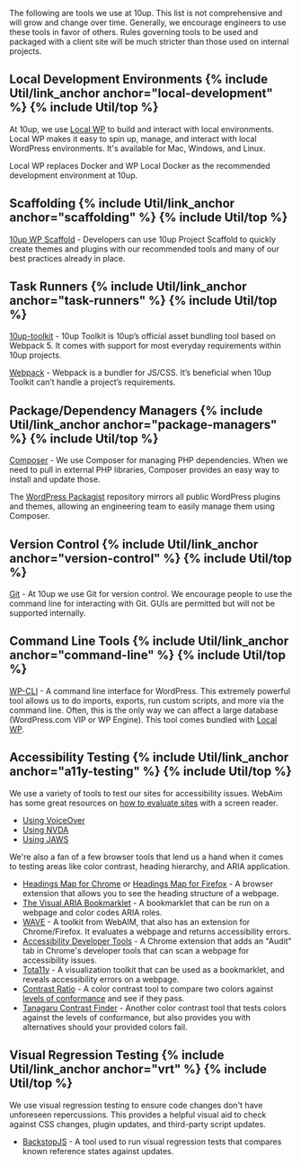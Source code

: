 The following are tools we use at 10up. This list is not comprehensive and will grow and change over time. Generally, we encourage engineers to use these tools in favor of others. Rules governing tools to be used and packaged with a client site will be much stricter than those used on internal projects.

<h2 id="local-development" class="anchor-heading">Local Development Environments {% include Util/link_anchor anchor="local-development" %} {% include Util/top %}</h2>

At 10up, we use [Local WP](https://localwp.com/) to build and interact with local environments. Local WP makes it easy to spin up, manage, and interact with local WordPress environments. It's available for Mac, Windows, and Linux.

Local WP replaces Docker and WP Local Docker as the recommended development environment at 10up.

<h2 id="scaffolding" class="anchor-heading">Scaffolding {% include Util/link_anchor anchor="scaffolding" %} {% include Util/top %}</h2>

[10up WP Scaffold](https://github.com/10up/wp-scaffold) - Developers can use 10up Project Scaffold to quickly create themes and plugins with our recommended tools and many of our best practices already in place.

<h2 id="task-runners" class="anchor-heading">Task Runners {% include Util/link_anchor anchor="task-runners" %} {% include Util/top %}</h2>

[10up-toolkit](https://github.com/10up/10up-toolkit/blob/develop/packages/toolkit/README.md) - 10up Toolkit is 10up’s official asset bundling tool based on Webpack 5. It comes with support for most everyday requirements within 10up projects.

[Webpack](https://webpack.github.io/) - Webpack is a bundler for JS/CSS. It’s beneficial when 10up Toolkit can’t handle a project’s requirements.

<h2 id="package-managers" class="anchor-heading">Package/Dependency Managers {% include Util/link_anchor anchor="package-managers" %} {% include Util/top %}</h2>

[Composer](https://getcomposer.org) - We use Composer for managing PHP dependencies. When we need to pull in external PHP libraries, Composer provides an easy way to install and update those.

The [WordPress Packagist](https://wpackagist.org/) repository mirrors all public WordPress plugins and themes, allowing an engineering team to easily manage them using Composer.

<h2 id="version-control" class="anchor-heading">Version Control {% include Util/link_anchor anchor="version-control" %} {% include Util/top %}</h2>

[Git](https://git-scm.com) - At 10up we use Git for version control. We encourage people to use the command line for interacting with Git. GUIs are permitted but will not be supported internally.

<h2 id="command-line" class="anchor-heading">Command Line Tools {% include Util/link_anchor anchor="command-line" %} {% include Util/top %}</h2>

[WP-CLI](https://wp-cli.org) - A command line interface for WordPress. This extremely powerful tool allows us to do imports, exports, run custom scripts, and more via the command line. Often, this is the only way we can affect a large database (WordPress.com VIP or WP Engine). This tool comes bundled with [Local WP](https://localwp.com/).

<h2 id="a11y-testing" class="anchor-heading">Accessibility Testing {% include Util/link_anchor anchor="a11y-testing" %} {% include Util/top %}</h2>

We use a variety of tools to test our sites for accessibility issues. WebAim has some great resources on [how to evaluate sites](http://webaim.org/articles/screenreader_testing/) with a screen reader.

* [Using VoiceOver](http://webaim.org/articles/voiceover/)
* [Using NVDA](http://webaim.org/articles/nvda/)
* [Using JAWS](http://webaim.org/articles/jaws/)

We're also a fan of a few browser tools that lend us a hand when it comes to testing areas like color contrast, heading hierarchy, and ARIA application.

* [Headings Map for Chrome](https://chrome.google.com/webstore/detail/headingsmap/flbjommegcjonpdmenkdiocclhjacmbi?hl=es) or [Headings Map for Firefox](https://addons.mozilla.org/en-us/firefox/addon/headingsmap/) - A browser extension that allows you to see the heading structure of a webpage.
* [The Visual ARIA Bookmarklet](http://whatsock.com/training/matrices/visual-aria.htm) - A bookmarklet that can be run on a webpage and color codes ARIA roles.
* [WAVE](http://wave.webaim.org/) - A toolkit from WebAIM, that also has an extension for Chrome/Firefox. It evaluates a webpage and returns accessibility errors.
* [Accessibility Developer Tools](https://chrome.google.com/webstore/detail/accessibility-developer-t/fpkknkljclfencbdbgkenhalefipecmb) - A Chrome extension that adds an "Audit" tab in Chrome's developer tools that can scan a webpage for accessibility issues.
* [Tota11y](https://khan.github.io/tota11y/) - A visualization toolkit that can be used as a bookmarklet, and reveals accessibility errors on a webpage.
* [Contrast Ratio](https://leaverou.github.io/contrast-ratio/) - A color contrast tool to compare two colors against [levels of conformance](https://www.w3.org/TR/UNDERSTANDING-WCAG20/conformance.html) and see if they pass.
* [Tanagaru Contrast Finder](http://contrast-finder.tanaguru.com/?lang=en) - Another color contrast tool that tests colors against the levels of conformance, but also provides you with alternatives should your provided colors fail.

<h2 id="vrt" class="anchor-heading">Visual Regression Testing {% include Util/link_anchor anchor="vrt" %} {% include Util/top %}</h2>

We use visual regression testing to ensure code changes don't have unforeseen repercussions. This provides a helpful visual aid to check against CSS changes, plugin updates, and third-party script updates.

* [BackstopJS](https://github.com/garris/BackstopJS) - A tool used to run visual regression tests that compares known reference states against updates.
